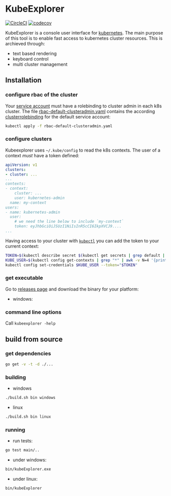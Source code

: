 # KubeExplorer

[![CircleCI](https://circleci.com/gh/alitari/kubeexplorer.svg?style=svg&circle-token=c67a57c6fc4018d2a3542bf99c0bb76ea219c416)](https://circleci.com/gh/alitari/kubeexplorer)
[![codecov](https://codecov.io/gh/alitari/kubeexplorer/branch/master/graph/badge.svg?token=RiPcH0JQbd)](https://codecov.io/gh/alitari/kubeexplorer)

KubeExplorer is a console user interface for [kubernetes](https://kubernetes.io/). The main purpose of this tool is to enable fast access to kubernetes cluster resources. This is archieved through:

- text based rendering
- keyboard control
- multi cluster management

## Installation

### configure rbac of the cluster

Your [service account](https://kubernetes.io/docs/tasks/configure-pod-container/configure-service-account/) must have a rolebinding to cluster admin in each k8s cluster. The file [rbac-default-clusteradmin.yaml](./rbac-default-clusteradmin.yaml) contains the according [clusterrolebinding]((https://kubernetes.io/docs/admin/authorization/rbac/#kubectl-create-clusterrolebinding)) for the default service account:

```bash
kubectl apply -f rbac-default-clusteradmin.yaml
```

### configure clusters

Kubeexplorer uses `~/.kube/config` to read the k8s contexts. The user of a context *must* have a token defined:

```yaml
apiVersion: v1
clusters:
- cluster: ...
...
contexts:
- context:
    cluster: ...
    user: kubernetes-admin
  name: my-context
users:
- name: kubernetes-admin
  user:
    # we need the line below to include `my-context`
    token: eyJhbGciOiJSUzI1NiIsInR5cCI6IkpXVCJ9....
...
```

Having access to your cluster with [`kubectl`](https://kubernetes.io/docs/user-guide/kubectl-overview/) you can add the token to your current context:

```bash
TOKEN=$(kubectl describe secret $(kubectl get secrets | grep default | cut -f1 -d ' ') | grep -E '^token' | cut -f2 -d':' | tr -d '\t')
KUBE_USER=$(kubectl config get-contexts | grep "*" | awk -v N=4 '{print $N}')
kubectl config set-credentials $KUBE_USER --token="$TOKEN"
```

### get executable

Go to [releases page](https://github.com/alitari/kubeexplorer/releases) and download the binary for your platform: 

- windows:

### command line options

Call `kubeexplorer -help`

## build from source

### get dependencies

```bash
go get -v -t -d ./...
```

### building

- windows

```bash
./build.sh bin windows
```

- linux

```bash
./build.sh bin linux
```

### running

- run tests:

```bash
go test main/..
```

- under windows:

```bash
bin/kubeExplorer.exe
```

- under linux:

```bash
bin/kubeExplorer
```
